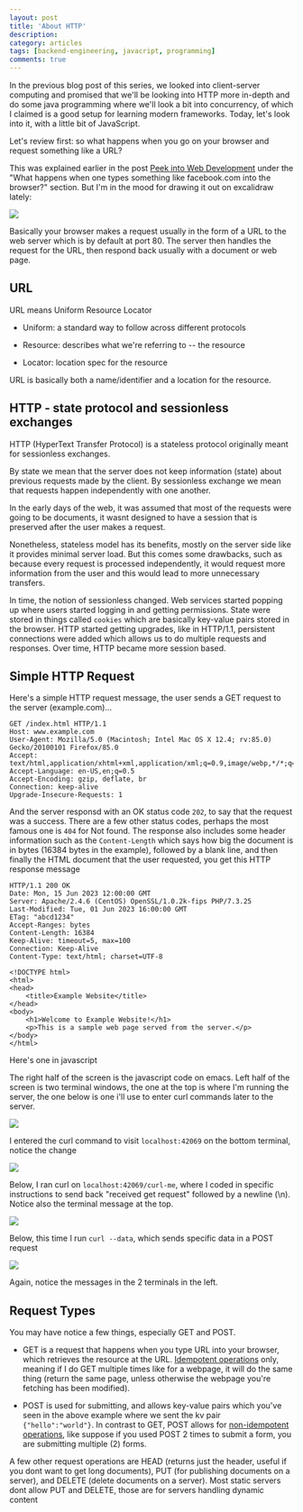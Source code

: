 ```yaml
---
layout: post
title: 'About HTTP'
description:
category: articles
tags: [backend-engineering, javacript, programming]
comments: true
---
```


In the previous blog post of this series, we looked into client-server computing and promised that we'll be looking into HTTP more in-depth and do some java programming where we'll look a bit into concurrency, of which I claimed is a good setup for learning modern frameworks. Today, let's look into it, with a little bit of JavaScript.

<!-- more -->

Let's review first: so what happens when you go on your browser and request something like a URL?

This was explained earlier in the post <a href="/articles/2023/05/09/peek-into-web">Peek into Web Development</a> under the "What happens when one types something like facebook.com into the browser?" section. But I'm in the mood for drawing it out on excalidraw lately:

<img src="/photos/2023/http-building-blocks-01.svg">

Basically your browser makes a request usually in the form of a URL to the web server which is by default at port 80. The server then handles the request for the URL, then respond back usually with a document or web page.

## URL

URL means Uniform Resource Locator

- Uniform: a standard way to follow across different protocols

- Resource: describes what we're referring to -- the resource

- Locator: location spec for the resource

URL is basically both a name/identifier and a location for the resource.

## HTTP - state protocol and sessionless exchanges

HTTP (HyperText Transfer Protocol) is a stateless protocol originally meant for sessionless exchanges.

By state we mean that the server does not keep information (state) about previous requests made by the client. By sessionless exchange we mean that requests happen independently with one another.

In the early days of the web, it was assumed that most of the requests were going to be documents, it wasnt designed to have a session that is preserved after the user makes a request.

Nonetheless, stateless model has its benefits, mostly on the server side like it provides minimal server load. But this comes some drawbacks, such as because every request is processed independently, it would request more information from the user and this would lead to more unnecessary transfers.

In time, the notion of sessionless changed. Web services started popping up where users started logging in and getting permissions. State were stored in things called `cookies` which are basically key-value pairs stored in the browser. HTTP started getting upgrades, like in HTTP/1.1, persistent connections were added which allows us to do multiple requests and responses. Over time, HTTP became more session based.

## Simple HTTP Request

Here's a simple HTTP request message, the user sends a GET request to the server (example.com)...

```
GET /index.html HTTP/1.1
Host: www.example.com
User-Agent: Mozilla/5.0 (Macintosh; Intel Mac OS X 12.4; rv:85.0) Gecko/20100101 Firefox/85.0
Accept: text/html,application/xhtml+xml,application/xml;q=0.9,image/webp,*/*;q=0.8
Accept-Language: en-US,en;q=0.5
Accept-Encoding: gzip, deflate, br
Connection: keep-alive
Upgrade-Insecure-Requests: 1
```

And the server responsd with an OK status code `202`, to say that the request was a success. There are a few other status codes, perhaps the most famous one is `404` for Not found. The response also includes some header information such as the `Content-Length` which says how big the document is in bytes (16384 bytes in the example), followed by a blank line, and then finally the HTML document that the user requested, you get this HTTP response message

```
HTTP/1.1 200 OK
Date: Mon, 15 Jun 2023 12:00:00 GMT
Server: Apache/2.4.6 (CentOS) OpenSSL/1.0.2k-fips PHP/7.3.25
Last-Modified: Tue, 01 Jun 2023 16:00:00 GMT
ETag: "abcd1234"
Accept-Ranges: bytes
Content-Length: 16384
Keep-Alive: timeout=5, max=100
Connection: Keep-Alive
Content-Type: text/html; charset=UTF-8

<!DOCTYPE html>
<html>
<head>
	<title>Example Website</title>
</head>
<body>
	<h1>Welcome to Example Website!</h1>
	<p>This is a sample web page served from the server.</p>
</body>
</html>
```

Here's one in javascript

The right half of the screen is the javascript code on emacs. Left half of the screen is two terminal windows, the one at the top is where I'm running the server, the one below is one i'll use to enter curl commands later to the server.

<img src="/photos/2023/http-building-blocks-01-01.jpg">

I entered the curl command to visit `localhost:42069` on the bottom terminal, notice the change

<img src="/photos/2023/http-building-blocks-01-02.jpg">

Below, I ran curl on `localhost:42069/curl-me`, where I coded in specific instructions to send back "received get request" followed by a newline (\n). Notice also the terminal message at the top.

<img src="/photos/2023/http-building-blocks-01-03.jpg">

Below, this time I run `curl --data`, which sends specific data in a POST request

<img src="/photos/2023/http-building-blocks-01-04.jpg">

Again, notice the messages in the 2 terminals in the left.

## Request Types

You may have notice a few things, especially GET and POST.

- GET is a request that happens when you type URL into your browser, which retrieves the resource at the URL. <u>Idempotent operations</u> only, meaning if I do GET multiple times like for a webpage, it will do the same thing (return the same page, unless otherwise the webpage you're fetching has been modified).

- POST is used for submitting, and allows key-value pairs which you've seen in the above example where we sent the kv pair `{"hello":"world"}`. In contrast to GET, POST allows for <u>non-idempotent operations</u>, like suppose if you used POST 2 times to submit a form, you are submitting multiple (2) forms.

A few other request operations are HEAD (returns just the header, useful if you dont want to get long documents), PUT (for publishing documents on a server), and DELETE (delete documents on a server). Most static servers dont allow PUT and DELETE, those are for servers handling dynamic content
